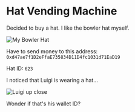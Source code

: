 # Hat Vending Machine

Decided to buy a hat. I like the bowler hat myself.

![My Bowler Hat](/img/burning/chosenhat.png)

Have to send money to this address: `0xd47ae7f1D2eFfaE735834D11D4fc1031d71EaD19`

Hat ID: `623`


I noticed that Luigi is wearing a hat...

![Luigi up close](/img/burning/luigi-closeup.png)

Wonder if that's his wallet ID?